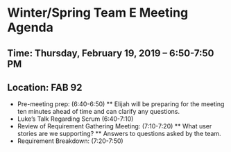# Winter/Spring Team E Meeting Agenda
## Time: Thursday, February 19, 2019 – 6:50-7:50 PM
## Location: FAB 92

* Pre-meeting prep: (6:40-6:50)
** Elijah will be preparing for the meeting ten minutes ahead of time and can clarify any questions.
* Luke’s Talk Regarding Scrum (6:40-7:10)
* Review of Requirement Gathering Meeting: (7:10-7:20)
** What user stories are we supporting?
** Answers to questions asked by the team.
* Requirement Breakdown: (7:20-7:50)
